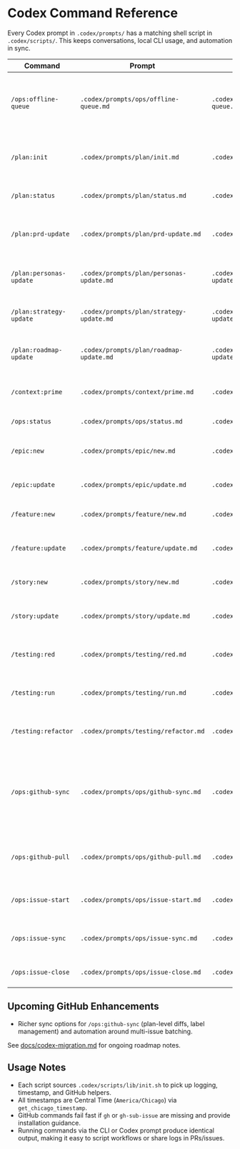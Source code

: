 # Codex Command Reference

Every Codex prompt in `.codex/prompts/` has a matching shell script in `.codex/scripts/`. This keeps conversations, local CLI usage, and automation in sync.

| Command | Prompt | Script | Purpose |
| --- | --- | --- | --- |
| `/ops:offline-queue` | `.codex/prompts/ops/offline-queue.md` | `.codex/scripts/ops/offline-queue.sh` | Inspect/export (`--export`), replay (filters: `--epic`, `--type`, `--force`, `--prune`, `--report`), or clear `.codex/product-plan/offline-sync-queue.log`. |
| `/plan:init` | `.codex/prompts/plan/init.md` | `.codex/scripts/plan/init.sh` | Copy the product-plan template, stamp metadata, enforce `gh` + `gh-sub-issue`, and create revision logs. |
| `/plan:status` | `.codex/prompts/plan/status.md` | `.codex/scripts/plan/status.sh` | Summarize product stats (epics, features, stories) plus revision data. |
| `/plan:prd-update` | `.codex/prompts/plan/prd-update.md` | `.codex/scripts/plan/prd-update.sh` | Update PRD metadata/overview fields, manage goal lists, and append revision entries. |
| `/plan:personas-update` | `.codex/prompts/plan/personas-update.md` | `.codex/scripts/plan/personas-update.sh` | Merge persona/buyer/influencer data by id/role and record revisions. |
| `/plan:strategy-update` | `.codex/prompts/plan/strategy-update.md` | `.codex/scripts/plan/strategy-update.sh` | Update strategic goals/choices/themes, commercialization notes, and log revisions. |
| `/plan:roadmap-update` | `.codex/prompts/plan/roadmap-update.md` | `.codex/scripts/plan/roadmap-update.sh` | Merge roadmap metadata, horizons, risks, and questions with revision logging. |
| `/context:prime` | `.codex/prompts/context/prime.md` | `.codex/scripts/context/prime.sh` | Prime a Codex session with plan highlights, revisions, and epics/feature snapshots. |
| `/ops:status` | `.codex/prompts/ops/status.md` | `.codex/scripts/ops/status.sh` | Show operational metrics and data-quality flags. |
| `/epic:new` | `.codex/prompts/epic/new.md` | `.codex/scripts/epic/new.sh` | Create a new epic from the template with sequential IDs and revision logging. |
| `/epic:update` | `.codex/prompts/epic/update.md` | `.codex/scripts/epic/update.sh` | Edit existing epic metadata/overview fields. |
| `/feature:new` | `.codex/prompts/feature/new.md` | `.codex/scripts/feature/new.sh` | Add a feature under an epic (auto IDs, timestamping). |
| `/feature:update` | `.codex/prompts/feature/update.md` | `.codex/scripts/feature/update.sh` | Update feature overview metadata (description, user value, priority, facilitator). |
| `/story:new` | `.codex/prompts/story/new.md` | `.codex/scripts/story/new.sh` | Create a user story with full metadata and log the change. |
| `/story:update` | `.codex/prompts/story/update.md` | `.codex/scripts/story/update.sh` | Update story metadata and rewrite acceptance criteria using `--acceptance "ID|Given|When|Then"`. |
| `/testing:red` | `.codex/prompts/testing/red.md` | `.codex/scripts/testing/red.sh` | Run a targeted command expecting failure, confirm red phase, and journal the result. |
| `/testing:run` | `.codex/prompts/testing/run.md` | `.codex/scripts/testing/run.sh` | Execute tests, log output under `tests/logs/`, and stamp execution windows in Central Time. |
| `/testing:refactor` | `.codex/prompts/testing/refactor.md` | `.codex/scripts/testing/refactor.sh` | Verify the suite stays green during refactor/cleanup and journal the success. |
| `/ops:github-sync` | `.codex/prompts/ops/github-sync.md` | `.codex/scripts/ops/github-sync.sh` | Preview/apply GitHub updates with type filters, cached `--diff`, label add/remove flags, `--select` filtering, JSON `--report`, and `--local-only` plan-only updates (skips logged to `offline-sync-queue.log`). |
| `/ops:github-pull` | `.codex/prompts/ops/github-pull.md` | `.codex/scripts/ops/github-pull.sh` | Refresh plan metadata from existing GitHub issues (`--apply`, `--local-only`, `--note`, `--type`, `--epic`). |
| `/ops:issue-start` | `.codex/prompts/ops/issue-start.md` | `.codex/scripts/ops/issue-start.sh` | Mark an issue in progress, append to the local log, and optionally assign via GitHub. |
| `/ops:issue-sync` | `.codex/prompts/ops/issue-sync.md` | `.codex/scripts/ops/issue-sync.sh` | Record progress notes, refresh timestamps, and optionally comment on the GitHub issue. |
| `/ops:issue-close` | `.codex/prompts/ops/issue-close.md` | `.codex/scripts/ops/issue-close.sh` | Close the issue, set local status to `done`, and log completion details. |

## Upcoming GitHub Enhancements

- Richer sync options for `/ops:github-sync` (plan-level diffs, label management) and automation around multi-issue batching.

See [docs/codex-migration.md](docs/codex-migration.md#upcoming-github-command-design) for ongoing roadmap notes.

## Usage Notes

- Each script sources `.codex/scripts/lib/init.sh` to pick up logging, timestamp, and GitHub helpers.
- All timestamps are Central Time (`America/Chicago`) via `get_chicago_timestamp`.
- GitHub commands fail fast if `gh` or `gh-sub-issue` are missing and provide installation guidance.
- Running commands via the CLI or Codex prompt produce identical output, making it easy to script workflows or share logs in PRs/issues.
